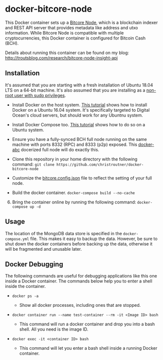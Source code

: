 # docker-bitcore-node
This Docker container sets up
a [Bitcore Node](https://github.com/bitpay/bitcore/tree/master/packages/bitcore-node),
which is a blockchain indexer and REST API server that provides metadata like
address and utxo information. While Bitcore Node is
compatible with multiple cryptocurrencies, this Docker container is configured
for Bitcoin Cash (BCH).

Details about running this container can be found on my blog:
http://troutsblog.com/research/bitcore-node-insight-api

## Installation
It's assumed that you are starting with a fresh installation of Ubuntu 18.04
LTS on a 64-bit machine.
It's also assumed that you are installing as
a [non-root user with sudo privileges](https://www.digitalocean.com/community/tutorials/initial-server-setup-with-ubuntu-16-04).

- Install Docker on the host system.
[This tutorial](https://www.digitalocean.com/community/tutorials/how-to-install-and-use-docker-on-ubuntu-16-04)
shows how to install Docker on a Ubuntu 16.04 system. It's specifically targeted
to Digital Ocean's cloud servers, but should work for any Ubuntnu system.

- Install Docker Compose too.
[This tutorial](https://www.digitalocean.com/community/tutorials/how-to-install-docker-compose-on-ubuntu-16-04)
shows how to do so on a Ubuntu system.

- Ensure you have a fully-synced BCH full node running on the same machine with
ports 8332 (RPC) and 8333 (p2p) exposed.
This [docker-abc](https://github.com/christroutner/docker-abc) docerized
full node will do exactly this.

- Clone this repository in your home directory with the following command:
`git clone https://github.com/christroutner/docker-bitcore-node`

- Customize the [bitcore.config.json](bitcore.config.json) file to reflect
the setting of your full node.

- Build the docker container.
`docker-compose build --no-cache`

6. Bring the container online by running the following command:
`docker-compose up -d`

## Usage
The location of the MongoDB data store is specified in the `docker-compose.yml` file.
This makes it easy to backup the data. However, be sure to shut down the docker
containers before backing up the data, otherwise it will be fragmented and unusable later.

## Docker Debugging
The following commands are useful for debugging applications like this one
inside a Docker container. The commands below help you to enter a shell
inside the container.

* `docker ps -a`
  * Show all docker processes, including ones that are stopped.

* `docker container run --name test-container --rm -it <Image ID> bash`
  * This command will run a docker container and drop you into a bash shell.
  All you need is the image ID.

* `docker exec -it <container ID> bash`
  * This command will let you enter a bash shell inside a running Docker container.
